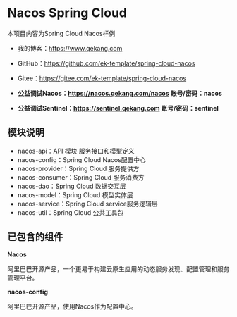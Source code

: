 # Nacos Spring Cloud

本项目内容为Spring Cloud Nacos样例
- 我的博客：https://www.qekang.com
- GitHub：https://github.com/ek-template/spring-cloud-nacos
- Gitee：https://gitee.com/ek-template/spring-cloud-nacos

- **公益调试Nacos：https://nacos.qekang.com/nacos 账号/密码：nacos**
- **公益调试Sentinel：https://sentinel.qekang.com 账号/密码：sentinel**

## 模块说明

- nacos-api：API 模块 服务接口和模型定义
- nacos-config：Spring Cloud Nacos配置中心
- nacos-provider：Spring Cloud 服务提供方
- nacos-consumer：Spring Cloud 服务消费方
- nacos-dao：Spring Cloud 数据交互层
- nacos-model：Spring Cloud 模型实体层
- nacos-service：Spring Cloud service服务逻辑层
- nacos-util：Spring Cloud 公共工具包


## 已包含的组件

**Nacos**

阿里巴巴开源产品，一个更易于构建云原生应用的动态服务发现、配置管理和服务管理平台。

**nacos-config**

阿里巴巴开源产品，使用Nacos作为配置中心。